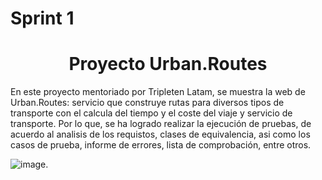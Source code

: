 # Sprint 1
<h1 align="center">
  Proyecto Urban.Routes
 </h1>

En este proyecto mentoriado por Tripleten Latam, se muestra la web de Urban.Routes: servicio que construye rutas para diversos tipos de transporte con el calcula del tiempo y el coste del viaje y servicio de transporte. Por lo que, se ha logrado realizar la ejecución de pruebas, de acuerdo al analisis de los requistos, clases de equivalencia, asi como los casos de prueba, informe de errores, lista de comprobación, entre otros.

![image](https://github.com/MargotVargas/Casos-de-prueba-Interfaz-web-Urban.Routes/assets/145522621/6bcc1fc9-18da-4298-a390-9b3e0b6910ab).

